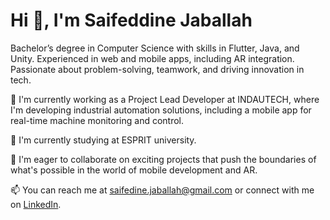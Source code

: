 # Hi 👋, I'm Saifeddine Jaballah

Bachelor’s degree in Computer Science with skills in Flutter, Java, and Unity. Experienced in web and mobile apps, including AR integration. Passionate about problem-solving, teamwork, and driving innovation in tech.

🔭 I'm currently working as a Project Lead Developer at INDAUTECH, where I'm developing industrial automation solutions, including a mobile app for real-time machine monitoring and control.

🌱 I'm currently studying at ESPRIT university.

👯 I'm eager to collaborate on exciting projects that push the boundaries of what's possible in the world of mobile development and AR.

📫 You can reach me at [saifedine.jaballah@gmail.com](mailto:saifedine.jaballah@gmail.com) or connect with me on [LinkedIn](https://www.linkedin.com/in/jaballah-saifeddine/).
